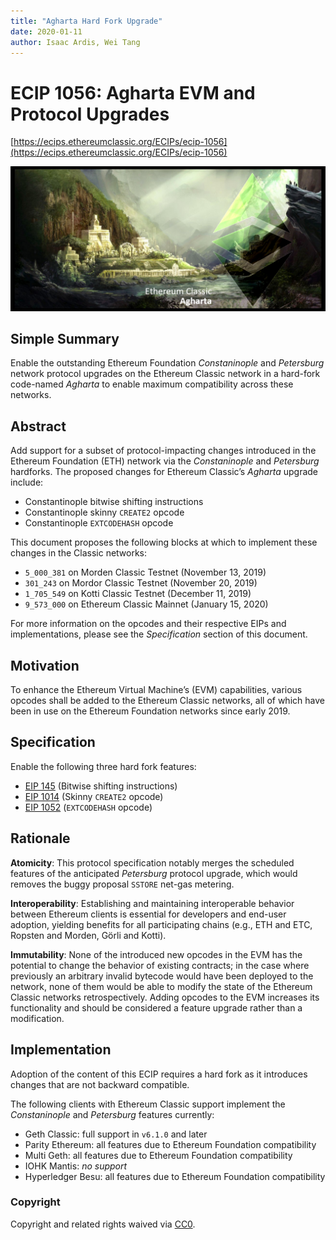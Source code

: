 ```yaml
---
title: "Agharta Hard Fork Upgrade"
date: 2020-01-11
author: Isaac Ardis, Wei Tang
---
```


# ECIP 1056: Agharta EVM and Protocol Upgrades

[https://ecips.ethereumclassic.org/ECIPs/ecip-1056](https://ecips.ethereumclassic.org/ECIPs/ecip-1056)

![Agharta Hard Fork Upgrade](./hardfork_agharta.png)

## Simple Summary

Enable the outstanding Ethereum Foundation *Constaninople* and *Petersburg* network protocol upgrades on the Ethereum Classic network in a hard-fork code-named *Agharta* to enable maximum compatibility across these networks.

## Abstract

Add support for a subset of protocol-impacting changes introduced in the Ethereum Foundation (ETH) network via the *Constaninople* and *Petersburg* hardforks. The proposed changes for Ethereum Classic’s *Agharta* upgrade include:

* Constantinople bitwise shifting instructions
* Constantinople skinny `CREATE2` opcode
* Constantinople `EXTCODEHASH` opcode

This document proposes the following blocks at which to implement these changes in the Classic networks:

* `5_000_381` on Morden Classic Testnet (November 13, 2019)
* `301_243` on Mordor Classic Testnet (November 20, 2019)
* `1_705_549` on Kotti Classic Testnet (December 11, 2019)
* `9_573_000` on Ethereum Classic Mainnet (January 15, 2020)

For more information on the opcodes and their respective EIPs and implementations, please see the *Specification* section of this document.

## Motivation

To enhance the Ethereum Virtual Machine’s (EVM) capabilities, various opcodes shall be added to the Ethereum Classic networks, all of which have been in use on the Ethereum Foundation networks since early 2019.

## Specification

Enable the following three hard fork features:

* [EIP 145](https://eips.ethereum.org/EIPS/eip-145) (Bitwise shifting instructions)
* [EIP 1014](https://eips.ethereum.org/EIPS/eip-1014) (Skinny `CREATE2` opcode)
* [EIP 1052](https://eips.ethereum.org/EIPS/eip-1052) (`EXTCODEHASH` opcode)

## Rationale

**Atomicity**: This protocol specification notably merges the scheduled features of the anticipated *Petersburg* protocol upgrade, which would removes the buggy proposal `SSTORE` net-gas metering.

**Interoperability**: Establishing and maintaining interoperable behavior between Ethereum clients is essential for developers and end-user adoption, yielding benefits for all participating chains (e.g., ETH and ETC, Ropsten and Morden, Görli and Kotti).

**Immutability**: None of the introduced new opcodes in the EVM has the potential to change the behavior of existing contracts; in the case where previously an arbitrary invalid bytecode would have been deployed to the network, none of them would be able to modify the state of the Ethereum Classic networks retrospectively. Adding opcodes to the EVM increases its functionality and should be considered a feature upgrade rather than a modification.

## Implementation

Adoption of the content of this ECIP requires a hard fork as it introduces changes that are not backward compatible.

The following clients with Ethereum Classic support implement the *Constaninople* and *Petersburg* features currently:

* Geth Classic: full support in `v6.1.0` and later
* Parity Ethereum: all features due to Ethereum Foundation compatibility
* Multi Geth: all features due to Ethereum Foundation compatibility
* IOHK Mantis: *no support*
* Hyperledger Besu: all features due to Ethereum Foundation compatibility

### Copyright

Copyright and related rights waived via [CC0](https://creativecommons.org/publicdomain/zero/1.0/).
